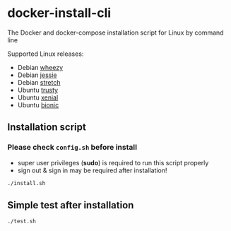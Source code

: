 # docker-install-cli
The Docker and docker-compose installation script for Linux by command line

Supported Linux releases:
- Debian [wheezy](https://www.debian.org/releases/wheezy/)
- Debian [jessie](https://www.debian.org/releases/jessie/)
- Debian [stretch](https://www.debian.org/releases/stretch/)
- Ubuntu [trusty](http://releases.ubuntu.com/14.04/)
- Ubuntu [xenial](http://releases.ubuntu.com/16.04/)
- Ubuntu [bionic](http://releases.ubuntu.com/18.04/)

## Installation script
### Please check `config.sh` before install

- super user privileges (**sudo**) is required to run this script properly
- sign out & sign in may be required after installation!

```bash
./install.sh
```

## Simple test after installation
```bash
./test.sh
```
